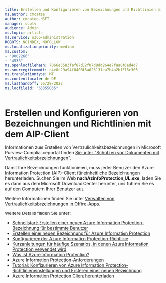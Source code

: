 ```yaml
---
title: Erstellen und Konfigurieren von Bezeichnungen und Richtlinien mit dem AIP-Client
ms.author: cmcatee
author: cmcatee-MSFT
manager: scotv
audience: Admin
ms.topic: article
ms.service: o365-administration
ROBOTS: NOINDEX, NOFOLLOW
ms.localizationpriority: medium
ms.custom:
- "9002266"
- "4538"
ms.openlocfilehash: 7066e5583faf87d82f07d8dd964e7faa8f6ad4d7
ms.sourcegitcommit: c4e8c29a94f840816a023131ea7b4a2bf876c305
ms.translationtype: MT
ms.contentlocale: de-DE
ms.lasthandoff: 06/29/2022
ms.locfileid: "66355035"
---
```

# <a name="creating-and-configuring-labels-and-policies-with-aip-client"></a>Erstellen und Konfigurieren von Bezeichnungen und Richtlinien mit dem AIP-Client

Informationen zum Erstellen von Vertraulichkeitsbezeichnungen in Microsoft Purview-Complianceportal finden [Sie unter "Schützen von Dokumenten mit Vertraulichkeitsbezeichnungen](https://docs.microsoft.com/microsoft-365/business-video/create-sensitivity-labels)".

Damit Ihre Bezeichnungen funktionieren, muss jeder Benutzer den Azure Information Protection (AIP)-Client für einheitliche Bezeichnungen herunterladen. Suchen Sie im Web **nachAzinfoProtection_UL.exe**, laden Sie es dann aus dem Microsoft Download Center herunter, und führen Sie es auf den Computern Ihrer Benutzer aus.

Weitere Informationen finden Sie unter [Verwalten von Vertraulichkeitsbezeichnungen in Office-Apps](https://docs.microsoft.com/microsoft-365/compliance/sensitivity-labels-office-apps).

Weitere Details finden Sie unter: 

- [Schnellstart: Erstellen einer neuen Azure Information Protection-Bezeichnung für bestimmte Benutzer](https://docs.microsoft.com/azure/information-protection/quickstart-label-specificusers)
- [Erstellen einer neuen Bezeichnung für Azure Information Protection](https://docs.microsoft.com/azure/information-protection/configure-policy-new-label)
- [Konfigurieren der Azure Information Protection-Richtlinie](https://docs.microsoft.com/azure/information-protection/configure-policy)
- [Kurzanleitungen für häufige Szenarios, in denen Azure Information Protection verwendet wird](https://docs.microsoft.com/azure/information-protection/how-to-guides)
- [Was ist Azure Information Protection?](https://docs.microsoft.com/azure/information-protection/what-is-information-protection)
- [Azure Information Protection-Anforderungen](https://docs.microsoft.com/azure/information-protection/requirements)
- [Tutorial: Konfigurieren von Azure Information Protection-Richtlinieneinstellungen und Erstellen einer neuen Bezeichnung](https://docs.microsoft.com/azure/information-protection/infoprotect-quick-start-tutorial)
- [Azure Information Protection Client herunterladen](https://www.microsoft.com/download/details.aspx?id=53018)
